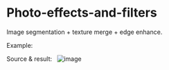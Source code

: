 # Photo-effects-and-filters

Image segmentation + texture merge + edge enhance.

Example:
  
  Source & result:
  
  ![image](https://github.com/HuinanJ/Photo-effects-and-filters/raw/master/result.bp)
